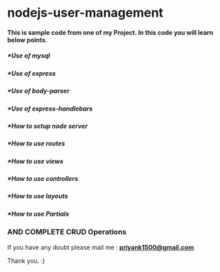 # nodejs-user-management

#### **This is sample code from one of my Project. In this code you will learn below points.**
  
 ##### *Use of mysql 
 ##### *Use of express
 ##### *Use of body-parser
 ##### *Use of express-handlebars 
  
 ##### *How to setup node server

 ##### *How to use routes
 ##### *How to use views
 ##### *How to use controllers
 
 ##### *How to use layouts
 ##### *How to use Partials
  
 ### AND COMPLETE CRUD Operations
  
  
  If you have any doubt please mail me : **priyank1500@gmail.com**
  
  Thank you. :)
  
